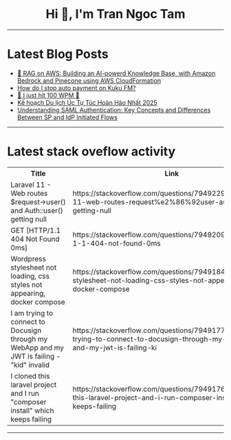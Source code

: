 <h1 align="center">Hi 👋, I'm Tran Ngoc Tam</h1>

---

# Latest Blog Posts 
<!-- BLOG-POST-LIST:START -->
- [🤖 RAG on AWS: Building an AI-powerd Knowledge Base, with Amazon Bedrock and Pinecone using AWS CloudFormation](https://dev.to/ddesio/rag-on-aws-building-an-ai-powerd-knowledge-base-with-amazon-bedrock-and-pinecone-using-aws-nl1)
- [How do I stop auto payment on Kuku FM?](https://dev.to/userjhd/how-do-i-stop-auto-payment-on-kuku-fm-5f9f)
- [🎉 I just hit 100 WPM 🎊](https://dev.to/shricodev/i-just-hit-100-wpm-3ppo)
- [Kế hoạch Du lịch Úc Tự Túc Hoàn Hảo Nhất 2025](https://dev.to/taichinhnguyenle2008/ke-hoach-du-lich-uc-tu-tuc-hoan-hao-nhat-2025-5h3d)
- [Understanding SAML Authentication: Key Concepts and Differences Between SP and IdP Initiated Flows](https://dev.to/dushmanta/understanding-saml-authentication-key-concepts-and-differences-between-sp-and-idp-initiated-flows-jea)
<!-- BLOG-POST-LIST:END -->

---

# Latest stack oveflow activity
<table>
  <tr><th>Title</th><th>Link</th></tr>
  <!-- STACKOVERFLOW:START --><tr><td>Laravel 11 - Web routes $request→user&lpar;&rpar; and Auth::user&lpar;&rpar; getting null</td><td>https://stackoverflow.com/questions/79492293/laravel-11-web-routes-request%e2%86%92user-and-authuser-getting-null</td></tr><tr><td>GET [HTTP/1.1 404 Not Found 0ms]</td><td>https://stackoverflow.com/questions/79492098/get-http-1-1-404-not-found-0ms</td></tr><tr><td>Wordpress stylesheet not loading, css styles not appearing, docker compose</td><td>https://stackoverflow.com/questions/79491843/wordpress-stylesheet-not-loading-css-styles-not-appearing-docker-compose</td></tr><tr><td>I am trying to connect to Docusign through my WebApp and my JWT is failing - &quot;kid&quot; invalid</td><td>https://stackoverflow.com/questions/79491777/i-am-trying-to-connect-to-docusign-through-my-webapp-and-my-jwt-is-failing-ki</td></tr><tr><td>I cloned this laravel project and I run &quot;composer install&quot; which keeps failing</td><td>https://stackoverflow.com/questions/79491761/i-cloned-this-laravel-project-and-i-run-composer-install-which-keeps-failing</td></tr><!-- STACKOVERFLOW:END -->
</table>

---


